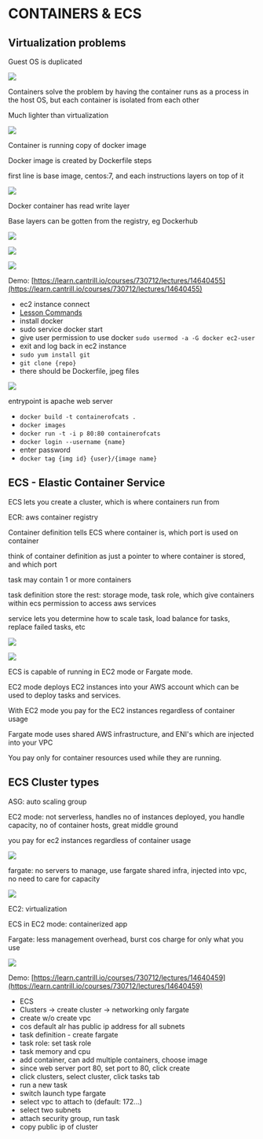 # CONTAINERS & ECS

## Virtualization problems

Guest OS is duplicated

![](<../../../.gitbook/assets/Screenshot 2021-07-19 at 10.34.17 PM.png>)

Containers solve the problem by having the container runs as a process in the host OS, but each container is isolated from each other

Much lighter than virtualization

![](<../../../.gitbook/assets/Screenshot 2021-07-19 at 10.36.28 PM.png>)

Container is running copy of docker image

Docker image is created by Dockerfile steps

first line is base image, centos:7, and each instructions layers on top of it

![](<../../../.gitbook/assets/Screenshot 2021-07-19 at 10.41.49 PM.png>)

Docker container has read write layer

Base layers can be gotten from the registry, eg Dockerhub

![](<../../../.gitbook/assets/Screenshot 2021-07-19 at 10.44.31 PM.png>)

![](<../../../.gitbook/assets/Screenshot 2021-07-19 at 10.45.10 PM.png>)

![](<../../../.gitbook/assets/Screenshot 2021-07-19 at 10.47.23 PM.png>)

Demo: [https://learn.cantrill.io/courses/730712/lectures/14640455](https://learn.cantrill.io/courses/730712/lectures/14640455)

* ec2 instance connect
* [Lesson Commands](https://github.com/acantril/aws-sa-associate-saac02/blob/master/09-Containers-ECS/container\_of\_cats/lesson\_commands.txt)
* install docker
* sudo service docker start
* give user permission to use docker `sudo usermod -a -G docker ec2-user`
* exit and log back in ec2 instance
* `sudo yum install git`
* `git clone {repo}`
* there should be Dockerfile, jpeg files

![](<../../../.gitbook/assets/Screenshot 2021-07-19 at 10.51.29 PM.png>)

entrypoint is apache web server

* `docker build -t containerofcats .`
* `docker images`
* `docker run -t -i p 80:80 containerofcats`
* `docker login --username {name}`
* enter password
* `docker tag {img id} {user}/{image name}`

## &#x20;ECS - Elastic Container Service

ECS lets you create a cluster, which is where containers run from

ECR: aws container registry

Container definition tells ECS where container is, which port is used on container

think of container definition as just a pointer to where container is stored, and which port

task may contain 1 or more containers

task definition store the rest: storage mode, task role, which give containers within ecs permission to access aws services

service lets you determine how to scale task, load balance for tasks, replace failed tasks, etc

![](<../../../.gitbook/assets/Screenshot 2021-07-19 at 11.04.46 PM.png>)

![](<../../../.gitbook/assets/Screenshot 2021-07-19 at 11.04.13 PM.png>)

ECS is capable of running in EC2 mode or Fargate mode.

EC2 mode deploys EC2 instances into your AWS account which can be used to deploy tasks and services.

With EC2 mode you pay for the EC2 instances regardless of container usage

Fargate mode uses shared AWS infrastructure, and ENI's which are injected into your VPC

You pay only for container resources used while they are running.

## ECS Cluster types

ASG: auto scaling group

EC2 mode: not serverless, handles no of instances deployed, you handle capacity, no of container hosts, great middle ground

you pay for ec2 instances regardless of container usage

![](<../../../.gitbook/assets/Screenshot 2021-07-19 at 11.09.06 PM.png>)

fargate: no servers to manage, use fargate shared infra, injected into vpc, no need to care for capacity

![](<../../../.gitbook/assets/Screenshot 2021-07-19 at 11.11.26 PM.png>)

EC2: virtualization

ECS in EC2 mode: containerized app&#x20;

Fargate: less management overhead, burst cos charge for only what you use

![](<../../../.gitbook/assets/Screenshot 2021-07-19 at 11.14.29 PM.png>)

Demo: [https://learn.cantrill.io/courses/730712/lectures/14640459](https://learn.cantrill.io/courses/730712/lectures/14640459)

* ECS
* Clusters -> create cluster -> networking only fargate
* create w/o create vpc
* cos default alr has public ip address for all subnets
* task definition - create fargate
* task role: set task role
* task memory and cpu
* add container, can add multiple containers, choose image
* since web server port 80, set port to 80, click create
* click clusters, select cluster, click tasks tab
* &#x20;run a new task
* switch launch type fargate
* select vpc to attach to (default: 172...)
* select two subnets
* attach security group, run task
* copy public ip of cluster



